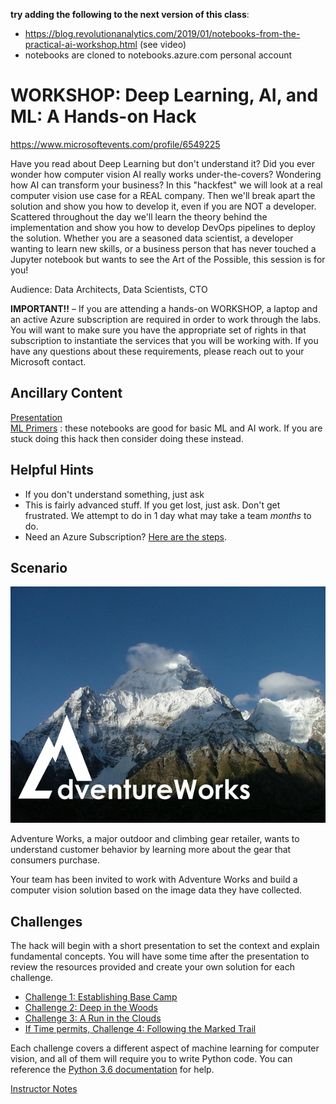 **try adding the following to the next version of this class**:

*  https://blog.revolutionanalytics.com/2019/01/notebooks-from-the-practical-ai-workshop.html  (see video)
  *  notebooks are cloned to notebooks.azure.com personal account


# WORKSHOP: Deep Learning, AI, and ML: A Hands-on Hack

https://www.microsoftevents.com/profile/6549225

Have you read about Deep Learning but don't understand it? Did you ever wonder how computer vision AI really works under-the-covers? Wondering how AI can transform your business? In this "hackfest" we will look at a real computer vision use case for a REAL company. Then we'll break apart the solution and show you how to develop it, even if you are NOT a developer. Scattered throughout the day we'll learn the theory behind the implementation and show you how to develop DevOps pipelines to deploy the solution. Whether you are a seasoned data scientist, a developer wanting to learn new skills, or a business person that has never touched a Jupyter notebook but wants to see the Art of the Possible, this session is for you!

Audience: Data Architects, Data Scientists, CTO

**IMPORTANT!!** – If you are attending a hands-on WORKSHOP, a laptop and an active Azure subscription are required in order to work through the labs. You will want to make sure you have the appropriate set of rights in that subscription to instantiate the services that you will be working with. If you have any questions about these requirements, please reach out to your Microsoft contact.

## Ancillary Content

[Presentation](OpenHack-DeepLearning.pptx)  
[ML Primers](MLIntros/README.md) :  these notebooks are good for basic ML and AI work.  If you are stuck doing this hack then consider doing these instead.  

## Helpful Hints

* If you don't understand something, just ask
* This is fairly advanced stuff.  If you get lost, just ask.  Don't get frustrated.  We attempt to do in 1 day what may take a team *months* to do.  
* Need an Azure Subscription?  [Here are the steps](provision.md).  


## Scenario

![Adventure Works](images/adventureworks_logo.png)

Adventure Works, a major outdoor and climbing gear retailer, wants to understand customer behavior by learning more about the gear that consumers purchase.  

Your team has been invited to work with Adventure Works and build a computer vision solution based on the image data they have collected.

## Challenges

The hack will begin with a short presentation to set the context and explain fundamental concepts. You will have some time after the presentation to review the resources provided and create your own solution for each challenge.

* [Challenge 1: Establishing Base Camp](Challenge01.md)
* [Challenge 2: Deep in the Woods](Challenge02.md)
* [Challenge 3: A Run in the Clouds](Challenge03.md)
* [If Time permits, Challenge 4: Following the Marked Trail](Challenge04.md)

Each challenge covers a different aspect of machine learning for computer vision, and all of them will require you to write Python code. You can reference the <a href="https://docs.python.org/3.6/" target="_blank">Python 3.6 documentation</a> for help.

[Instructor Notes](InstructorNotes.md)
